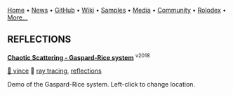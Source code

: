 [Home](https://qb64.com) • [News](/news.html) • [GitHub](/github.html) • [Wiki](/wiki.html) • [Samples](/samples.html) • [Media](/media.html) • [Community](/community.html) • [Rolodex](/rolodex.html) • [More...](/more.html)

## REFLECTIONS

**[Chaotic Scattering - Gaspard-Rice system](chaotic-scattering/index)** <sup>v2018</sup>

[🐝 vince](vince) 🔗 [ray tracing](ray-tracing), [reflections](reflections)

Demo of the Gaspard-Rice system. Left-click to change location.
